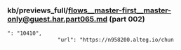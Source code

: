 ### kb/previews_full/flows__master-first__master-only@guest.har.part065.md (part 002)

```md
": "10410",
                "url": "https://n958200.alteg.io/chun
```

```
